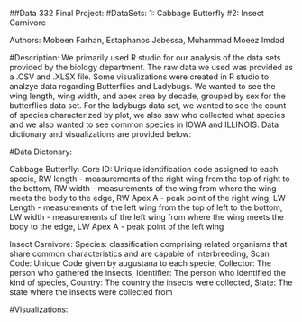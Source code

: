 ##Data 332 Final Project: 
#DataSets: 1: Cabbage Butterfly
#2: Insect Carnivore

Authors: Mobeen Farhan, Estaphanos Jebessa, Muhammad Moeez Imdad

#Description:
We primarily used R studio for our analysis of the data sets provided by the biology department. The raw data we used was provided as a .CSV and .XLSX file. Some visualizations were created in R studio to analzye data regarding Butterflies and Ladybugs. We wanted to see the wing length, wing width, and apex area by decade, grouped by sex for the butterflies data set. For the ladybugs data set, we wanted to see the count of species characterized by plot, we also saw who collected what species and we also wanted to see common species in IOWA and ILLINOIS. Data dictionary and visualizations are provided below:

#Data Dictonary:

Cabbage Butterfly: Core ID: Unique identification code assigned to each specie, RW length - measurements of the right wing from the top of right to the bottom, RW width - measurements of the wing from where the wing meets the body to the edge, RW Apex A - peak point of the right wing, LW Length - measurements of the left wing from the top of left to the bottom, LW width - measurements of the left wing from where the wing meets the body to the edge, LW Apex A - peak point of the left wing

Insect Carnivore: Species: classification comprising related organisms that share common characteristics and are capable of interbreeding, Scan Code: Unique Code given by augustana to each specie, Collector: The person who gathered the insects, Identifier: The person who identified the kind of species, Country: The country the insects were collected, State: The state where the insects were collected from

#Visualizations:
